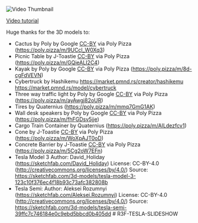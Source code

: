 ![Video Thumbnail](https://img.youtube.com/vi/0Yl7TiZtxnk/maxresdefault.jpg)

[Video tutorial](https://youtu.be/0Yl7TiZtxnk)

Huge thanks for the 3D models to:
- Cactus by Poly by Google [CC-BY](https://creativecommons.org/licenses/by/3.0/) via Poly Pizza (https://poly.pizza/m/9UCcl_W0Xq3)
- Picnic Table by J-Toastie [CC-BY](https://creativecommons.org/licenses/by/3.0/) via Poly Pizza (https://poly.pizza/m/GQieALI2C4)
- Kayak by Poly by Google [CC-BY](https://creativecommons.org/licenses/by/3.0/) via Poly Pizza (https://poly.pizza/m/8d-cgFdVEVN)
- Cybertruck by Hashikemu https://market.pmnd.rs/creator/hashikemu https://market.pmnd.rs/model/cybertruck
- Three way traffic light by Poly by Google [CC-BY](https://creativecommons.org/licenses/by/3.0/) via Poly Pizza (https://poly.pizza/m/ayAwgj82oUR)
- Tires by Quaternius (https://poly.pizza/m/mmq7GmG1AK)
- Wall desk speakers by Poly by Google [CC-BY](https://creativecommons.org/licenses/by/3.0/) via Poly Pizza (https://poly.pizza/m/fhFGDsv5jje)
- Cargo Train Container by Quaternius (https://poly.pizza/m/AILdezfcv1)
- Cone by J-Toastie [CC-BY](https://creativecommons.org/licenses/by/3.0/) via Poly Pizza (https://poly.pizza/m/WoXpAJT0oD)
- Concrete Barrier by J-Toastie [CC-BY](https://creativecommons.org/licenses/by/3.0/) via Poly Pizza (https://poly.pizza/m/5Cg2oW7EFn)
- Tesla Model 3 Author: David_Holiday (https://sketchfab.com/David_Holiday)
License: CC-BY-4.0 (http://creativecommons.org/licenses/by/4.0/)
Source: https://sketchfab.com/3d-models/tesla-model-3-123c10f376ec4f18b93c73afc382808b
- Tesla Semi: Author: Aleksei Rozumnyi (https://sketchfab.com/Aleksei.Rozumnyi)
License: CC-BY-4.0 (http://creativecommons.org/licenses/by/4.0/)
Source: https://sketchfab.com/3d-models/tesla-semi-39ffc7c746184e0c9ebd5bbcd0b405dd
#   R 3 F - T E S L A - S L I D E S H O W  
 